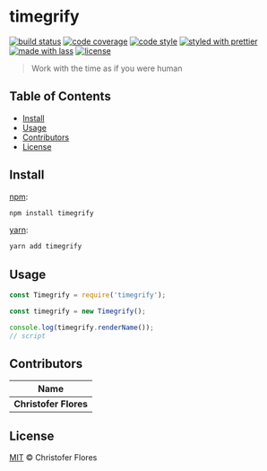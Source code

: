 # timegrify

[![build status](https://img.shields.io/travis/CrystalStream/timegrify.svg)](https://travis-ci.org/CrystalStream/timegrify)
[![code coverage](https://img.shields.io/codecov/c/github/CrystalStream/timegrify.svg)](https://codecov.io/gh/CrystalStream/timegrify)
[![code style](https://img.shields.io/badge/code_style-XO-5ed9c7.svg)](https://github.com/sindresorhus/xo)
[![styled with prettier](https://img.shields.io/badge/styled_with-prettier-ff69b4.svg)](https://github.com/prettier/prettier)
[![made with lass](https://img.shields.io/badge/made_with-lass-95CC28.svg)](https://lass.js.org)
[![license](https://img.shields.io/github/license/CrystalStream/timegrify.svg)](LICENSE)

> Work with the time as if you were human


## Table of Contents

* [Install](#install)
* [Usage](#usage)
* [Contributors](#contributors)
* [License](#license)


## Install

[npm][]:

```sh
npm install timegrify
```

[yarn][]:

```sh
yarn add timegrify
```


## Usage

```js
const Timegrify = require('timegrify');

const timegrify = new Timegrify();

console.log(timegrify.renderName());
// script
```


## Contributors

| Name                  |
| --------------------- |
| **Christofer Flores** |


## License

[MIT](LICENSE) © Christofer Flores


## 

[npm]: https://www.npmjs.com/

[yarn]: https://yarnpkg.com/
